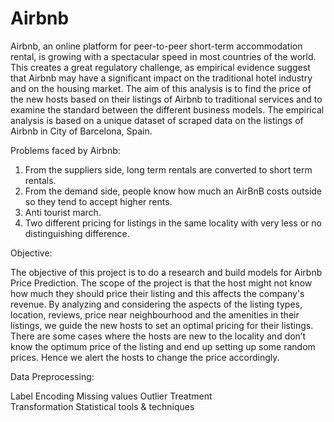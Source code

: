 # Airbnb
Airbnb, an online platform for peer-to-peer short-term accommodation rental, is growing with a spectacular speed in most countries of the world. This creates a great regulatory challenge, as empirical evidence suggest that Airbnb may have a significant impact on the traditional hotel industry and on the housing market. The aim of this analysis is to find the price of the new hosts based on their listings of Airbnb to traditional services and to examine the standard between the different business models. The empirical analysis is based on a unique dataset of scraped data on the listings of Airbnb in City of Barcelona, Spain. 

Problems faced by Airbnb:
1. From the suppliers side, long term rentals are converted to short term rentals.
2. From the demand side, people know how much an AirBnB costs outside so they tend to accept higher rents.
3. Anti tourist march.
4. Two different pricing for listings in the same locality with very less or no distinguishing difference.

Objective:

The objective of this project is to do a research and build models for Airbnb Price Prediction. The scope of the project is that the host might not know how much they should price their listing and this affects the company's revenue. By analyzing and considering the aspects of the listing types, location, reviews, price near neighbourhood and the amenities in their listings, we guide the new hosts to set an optimal pricing for their listings. There are some cases where the hosts are new to the locality and don’t know the optimum price of the listing and end up setting up some random prices. Hence we alert the hosts to change the price accordingly.

Data Preprocessing:

Label Encoding
Missing values
Outlier Treatment	
Transformation
Statistical tools & techniques
